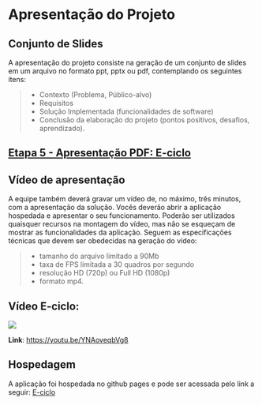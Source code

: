 # Apresentação do Projeto

## Conjunto de Slides

A apresentação do projeto consiste na geração de um conjunto de slides em um arquivo no formato ppt, pptx ou pdf, contemplando os seguintes itens:

> - Contexto (Problema, Público-alvo)
> - Requisitos
> - Solução Implementada (funcionalidades de software)
> - Conclusão da elaboração do projeto (pontos positivos, desafios, aprendizado).

## <a href="Etapa 5 - Apresentação E-Ciclo.pdf">Etapa 5 - Apresentação PDF: E-ciclo</a>

## Vídeo de apresentação

A equipe também deverá gravar um vídeo de, no máximo, três minutos, com a apresentação da solução. Vocês deverão abrir a aplicação hospedada e apresentar o seu funcionamento.  Poderão ser utilizados quaisquer recursos na montagem do vídeo, mas não se esqueçam de mostrar as funcionalidades da aplicação. Seguem as especificações técnicas que devem ser obedecidas na geração do vídeo:

> - tamanho do arquivo limitado a 90Mb
> - taxa de FPS limitada a 30 quadros por segundo
> - resolução HD (720p) ou Full HD (1080p)
> - formato mp4. 

## Vídeo E-ciclo:
[![](https://markdown-videos-api.jorgenkh.no/youtube/YNAoveqbVg8)](https://www.youtube.com/watch?v=YNAoveqbVg8&ab_channel=NathaliaCandal)

**Link**: https://youtu.be/YNAoveqbVg8

## Hospedagem

A aplicação foi hospedada no github pages e pode ser acessada pelo link a seguir: <a href="https://icei-puc-minas-pmv-ads.github.io/Grupo-13--Lixo-eletronico/codigo-fonte/src/pages/Login/login.html">E-ciclo</a>

